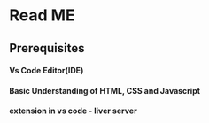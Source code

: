 # Read ME

## Prerequisites
  #### Vs Code Editor(IDE)
  #### Basic Understanding of HTML, CSS and Javascript
  #### extension in vs code - liver server
